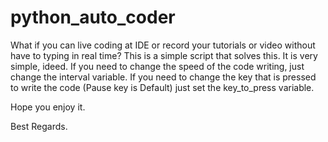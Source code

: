 # python_auto_coder
What if you can live coding at IDE or record your tutorials or video without have to typing in real time?
This is a simple script that solves this.
It is very simple, ideed.
If you need to change the speed of the code writing, just change the interval variable.
If you need to change the key that is pressed to write the code (Pause key is Default) just set the key_to_press variable.

Hope you enjoy it.

Best Regards. 
